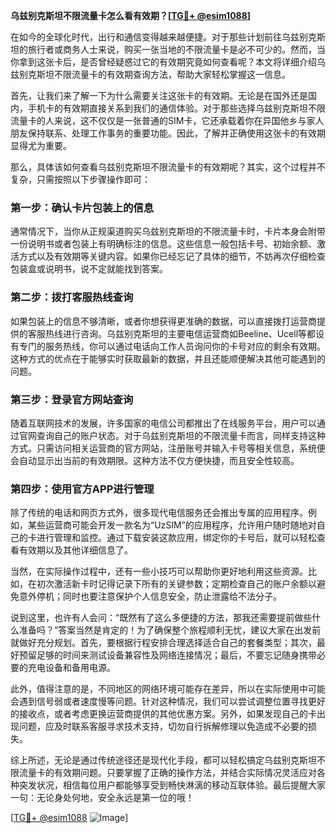 **乌兹别克斯坦不限流量卡怎么看有效期？[[TG💪+ @esim1088](https://t.me/s/esim1088)]**

在如今的全球化时代，出行和通信变得越来越便捷。对于那些计划前往乌兹别克斯坦的旅行者或商务人士来说，购买一张当地的不限流量卡是必不可少的。然而，当你拿到这张卡后，是否曾经疑惑过它的有效期究竟如何查看呢？本文将详细介绍乌兹别克斯坦不限流量卡的有效期查询方法，帮助大家轻松掌握这一信息。

首先，让我们来了解一下为什么需要关注这张卡的有效期。无论是在国外还是国内，手机卡的有效期直接关系到我们的通信体验。对于那些选择乌兹别克斯坦不限流量卡的人来说，这不仅仅是一张普通的SIM卡，它还承载着你在异国他乡与家人朋友保持联系、处理工作事务的重要功能。因此，了解并正确使用这张卡的有效期显得尤为重要。

那么，具体该如何查看乌兹别克斯坦不限流量卡的有效期呢？其实，这个过程并不复杂，只需按照以下步骤操作即可：

### **第一步：确认卡片包装上的信息**
通常情况下，当你从正规渠道购买乌兹别克斯坦的不限流量卡时，卡片本身会附带一份说明书或者包装上有明确标注的信息。这些信息一般包括卡号、初始余额、激活方式以及有效期等关键内容。如果你已经忘记了具体的细节，不妨再次仔细检查包装盒或说明书，说不定就能找到答案。

### **第二步：拨打客服热线查询**
如果包装上的信息不够清晰，或者你想获得更准确的数据，可以直接拨打运营商提供的客服热线进行咨询。乌兹别克斯坦的主要电信运营商如Beeline、Ucell等都设有专门的服务热线，你可以通过电话向工作人员询问你的卡号对应的剩余有效期。这种方式的优点在于能够实时获取最新的数据，并且还能顺便解决其他可能遇到的问题。

### **第三步：登录官方网站查询**
随着互联网技术的发展，许多国家的电信公司都推出了在线服务平台，用户可以通过官网查询自己的账户状态。对于乌兹别克斯坦的不限流量卡而言，同样支持这种方式。只需访问相关运营商的官方网站，注册账号并输入卡号等相关信息，系统便会自动显示出当前的有效期限。这种方法不仅方便快捷，而且安全性较高。

### **第四步：使用官方APP进行管理**
除了传统的电话和网页方式外，很多现代电信服务还会推出专属的应用程序。例如，某些运营商可能会开发一款名为“UzSIM”的应用程序，允许用户随时随地对自己的卡进行管理和监控。通过下载安装这款应用，绑定你的卡号后，就可以轻松查看有效期以及其他详细信息了。

当然，在实际操作过程中，还有一些小技巧可以帮助你更好地利用这些资源。比如，在初次激活新卡时记得记录下所有的关键参数；定期检查自己的账户余额以避免意外停机；同时也要注意保护个人信息安全，防止泄露给不法分子。

说到这里，也许有人会问：“既然有了这么多便捷的方法，那我还需要提前做些什么准备吗？”答案当然是肯定的！为了确保整个旅程顺利无忧，建议大家在出发前就做好充分规划。首先，要根据行程安排合理选择适合自己的套餐类型；其次，最好预留足够的时间来测试设备兼容性及网络连接情况；最后，不要忘记随身携带必要的充电设备和备用电源。

此外，值得注意的是，不同地区的网络环境可能存在差异，所以在实际使用中可能会遇到信号弱或者速度慢等问题。针对这种情况，我们可以尝试调整位置寻找更好的接收点，或者考虑更换运营商提供的其他优惠方案。另外，如果发现自己的卡出现问题，应及时联系客服寻求技术支持，切勿自行拆解修理以免造成不必要的损失。

综上所述，无论是通过传统途径还是现代化手段，都可以轻松搞定乌兹别克斯坦不限流量卡的有效期问题。只要掌握了正确的操作方法，并结合实际情况灵活应对各种突发状况，相信每位用户都能够享受到畅快淋漓的移动互联体验。最后提醒大家一句：无论身处何地，安全永远是第一位的哦！

[[TG💪+ @esim1088](https://t.me/s/esim1088) ![Image](https://i.postimg.cc/4NQfJmqS/Snipaste-2025-05-13-00-14-12.png)]
